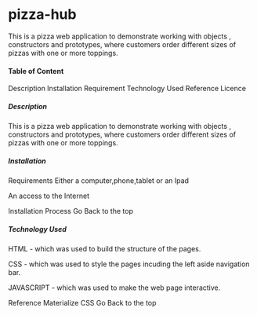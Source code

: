 # pizza-hub
This is a pizza web application to demonstrate working with objects , constructors and prototypes, where customers order different sizes of pizzas with one or more toppings. 
#### Table of Content
Description
Installation Requirement
Technology Used
Reference
Licence

##### Description
This is a pizza web application to demonstrate working with objects , constructors and prototypes, where customers order different sizes of pizzas with one or more toppings.

##### Installation
Requirements
Either a computer,phone,tablet or an Ipad

An access to the Internet

Installation Process
Go Back to the top

##### Technology Used 

HTML - which was used to build the structure of the pages.

CSS - which was used to style the pages incuding the left aside navigation bar.

JAVASCRIPT - which was used to make the web page interactive.

Reference
Materialize CSS
Go Back to the top